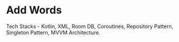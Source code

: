 # Add Words
Tech Stacks - Kotlin, XML, Room DB, Coroutines, Repository Pattern, Singleton Pattern, MVVM Architecture. 
